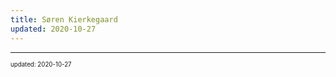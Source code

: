 ```yaml
---
title: Søren Kierkegaard
updated: 2020-10-27
---
```


---

<sup><sub>updated: 2020-10-27</sub></sup>
